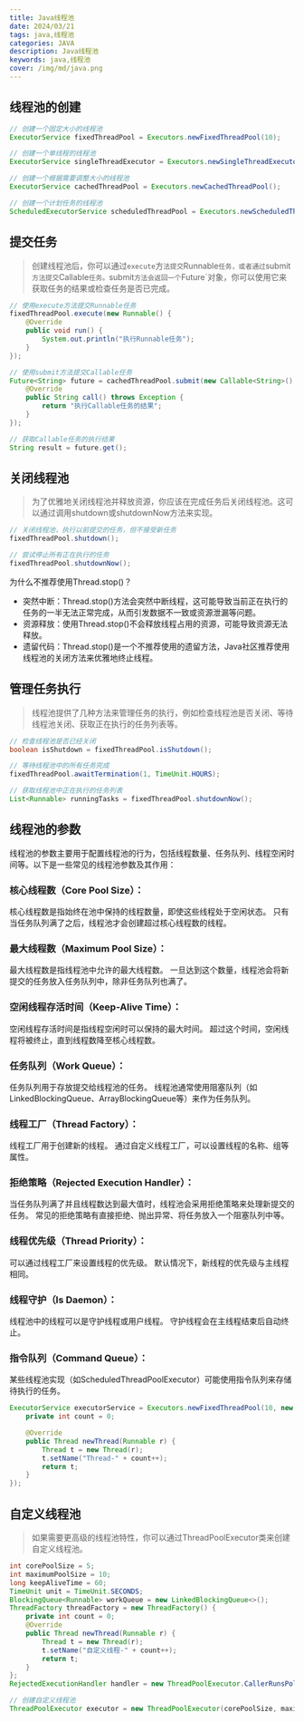 ```yaml
---
title: Java线程池
date: 2024/03/21
tags: java,线程池
categories: JAVA
description: Java线程池
keywords: java,线程池
cover: /img/md/java.png
---
```


## 线程池的创建
```java
// 创建一个固定大小的线程池
ExecutorService fixedThreadPool = Executors.newFixedThreadPool(10);

// 创建一个单线程的线程池
ExecutorService singleThreadExecutor = Executors.newSingleThreadExecutor();

// 创建一个根据需要调整大小的线程池
ExecutorService cachedThreadPool = Executors.newCachedThreadPool();

// 创建一个计划任务的线程池
ScheduledExecutorService scheduledThreadPool = Executors.newScheduledThreadPool(5);
```


## 提交任务
> 创建线程池后，你可以通过`execute`方`法提交`Runnable`任务，或者通过`submit`方法提交`Callable`任务。`submit`方法会返回一个`Future`对象，你可以使用它来获取任务的结果或检查任务是否已完成。
```java
// 使用execute方法提交Runnable任务
fixedThreadPool.execute(new Runnable() {
    @Override
    public void run() {
        System.out.println("执行Runnable任务");
    }
});

// 使用submit方法提交Callable任务
Future<String> future = cachedThreadPool.submit(new Callable<String>() {
    @Override
    public String call() throws Exception {
        return "执行Callable任务的结果";
    }
});

// 获取Callable任务的执行结果
String result = future.get();

```

## 关闭线程池
> 为了优雅地关闭线程池并释放资源，你应该在完成任务后关闭线程池。这可以通过调用shutdown或shutdownNow方法来实现。
```java
// 关闭线程池，执行以前提交的任务，但不接受新任务
fixedThreadPool.shutdown();

// 尝试停止所有正在执行的任务
fixedThreadPool.shutdownNow();

```
为什么不推荐使用Thread.stop()？
- 突然中断：Thread.stop()方法会突然中断线程，这可能导致当前正在执行的任务的一半无法正常完成，从而引发数据不一致或资源泄漏等问题。
- 资源释放：使用Thread.stop()不会释放线程占用的资源，可能导致资源无法释放。
- 遗留代码：Thread.stop()是一个不推荐使用的遗留方法，Java社区推荐使用线程池的关闭方法来优雅地终止线程。

## 管理任务执行
> 线程池提供了几种方法来管理任务的执行，例如检查线程池是否关闭、等待线程池关闭、获取正在执行的任务列表等。
```java
// 检查线程池是否已经关闭
boolean isShutdown = fixedThreadPool.isShutdown();

// 等待线程池中的所有任务完成
fixedThreadPool.awaitTermination(1, TimeUnit.HOURS);

// 获取线程池中正在执行的任务列表
List<Runnable> runningTasks = fixedThreadPool.shutdownNow();

```

## 线程池的参数
线程池的参数主要用于配置线程池的行为，包括线程数量、任务队列、线程空闲时间等。以下是一些常见的线程池参数及其作用：

### 核心线程数（Core Pool Size）：
核心线程数是指始终在池中保持的线程数量，即使这些线程处于空闲状态。
只有当任务队列满了之后，线程池才会创建超过核心线程数的线程。
### 最大线程数（Maximum Pool Size）：
最大线程数是指线程池中允许的最大线程数。
一旦达到这个数量，线程池会将新提交的任务放入任务队列中，除非任务队列也满了。
### 空闲线程存活时间（Keep-Alive Time）：
空闲线程存活时间是指线程空闲时可以保持的最大时间。
超过这个时间，空闲线程将被终止，直到线程数降至核心线程数。
### 任务队列（Work Queue）：
任务队列用于存放提交给线程池的任务。
线程池通常使用阻塞队列（如LinkedBlockingQueue、ArrayBlockingQueue等）来作为任务队列。
### 线程工厂（Thread Factory）：
线程工厂用于创建新的线程。
通过自定义线程工厂，可以设置线程的名称、组等属性。
### 拒绝策略（Rejected Execution Handler）：
当任务队列满了并且线程数达到最大值时，线程池会采用拒绝策略来处理新提交的任务。
常见的拒绝策略有直接拒绝、抛出异常、将任务放入一个阻塞队列中等。
### 线程优先级（Thread Priority）：
可以通过线程工厂来设置线程的优先级。
默认情况下，新线程的优先级与主线程相同。
### 线程守护（Is Daemon）：
线程池中的线程可以是守护线程或用户线程。
守护线程会在主线程结束后自动终止。
### 指令队列（Command Queue）：
某些线程池实现（如ScheduledThreadPoolExecutor）可能使用指令队列来存储待执行的任务。

```java
ExecutorService executorService = Executors.newFixedThreadPool(10, new ThreadFactory() {
    private int count = 0;

    @Override
    public Thread newThread(Runnable r) {
        Thread t = new Thread(r);
        t.setName("Thread-" + count++);
        return t;
    }
});

```

## 自定义线程池
> 如果需要更高级的线程池特性，你可以通过ThreadPoolExecutor类来创建自定义线程池。
```java
int corePoolSize = 5;
int maximumPoolSize = 10;
long keepAliveTime = 60;
TimeUnit unit = TimeUnit.SECONDS;
BlockingQueue<Runnable> workQueue = new LinkedBlockingQueue<>();
ThreadFactory threadFactory = new ThreadFactory() {
    private int count = 0;
    @Override
    public Thread newThread(Runnable r) {
        Thread t = new Thread(r);
        t.setName("自定义线程-" + count++);
        return t;
    }
};
RejectedExecutionHandler handler = new ThreadPoolExecutor.CallerRunsPolicy();

// 创建自定义线程池
ThreadPoolExecutor executor = new ThreadPoolExecutor(corePoolSize, maximumPoolSize, keepAliveTime, unit, workQueue, threadFactory, handler);
```